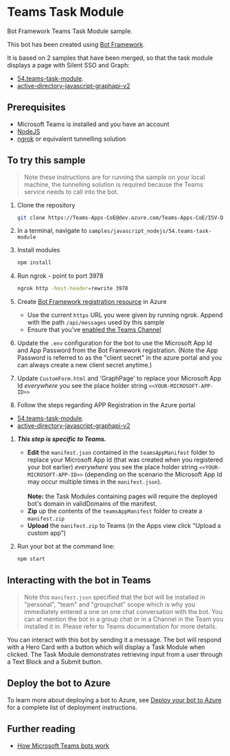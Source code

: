 # Teams Task Module

Bot Framework Teams Task Module sample.

This bot has been created using [Bot Framework](https://dev.botframework.com).

It is based on 2 samples that have been merged, so that the task module displays a page with Silent SSO and Graph:
- [54.teams-task-module](https://github.com/microsoft/BotBuilder-Samples/tree/main/samples/javascript_nodejs/54.teams-task-module).
- [active-directory-javascript-graphapi-v2](https://github.com/Azure-Samples/active-directory-javascript-graphapi-v2)

## Prerequisites

- Microsoft Teams is installed and you have an account
- [NodeJS](https://nodejs.org/en/)
- [ngrok](https://ngrok.com/) or equivalent tunnelling solution

## To try this sample

> Note these instructions are for running the sample on your local machine, the tunnelling solution is required because
the Teams service needs to call into the bot.

1) Clone the repository

    ```bash
    git clone https://Teams-Apps-CoE@dev.azure.com/Teams-Apps-CoE/ISV-Demos/_git/54.task-module-silent-sso
    ```

1) In a terminal, navigate to `samples/javascript_nodejs/54.teams-task-module`

1) Install modules

    ```bash
    npm install
    ```

1) Run ngrok - point to port 3978

    ```bash
    ngrok http -host-header=rewrite 3978
    ```

1) Create [Bot Framework registration resource](https://docs.microsoft.com/en-us/azure/bot-service/bot-service-quickstart-registration) in Azure
    - Use the current `https` URL you were given by running ngrok. Append with the path `/api/messages` used by this sample
    - Ensure that you've [enabled the Teams Channel](https://docs.microsoft.com/en-us/azure/bot-service/channel-connect-teams?view=azure-bot-service-4.0)

1) Update the `.env` configuration for the bot to use the Microsoft App Id and App Password from the Bot Framework registration. (Note the App Password is referred to as the "client secret" in the azure portal and you can always create a new client secret anytime.)

1) Update `CustomForm.html` and 'GraphPage' to replace your Microsoft App Id *everywhere* you see the place holder string `<<YOUR-MICROSOFT-APP-ID>>`

1) Follow the steps regarding APP Registration in the Azure portal
- [54.teams-task-module](https://github.com/microsoft/BotBuilder-Samples/tree/main/samples/javascript_nodejs/54.teams-task-module).
- [active-directory-javascript-graphapi-v2](https://github.com/Azure-Samples/active-directory-javascript-graphapi-v2)

1) __*This step is specific to Teams.*__
    - **Edit** the `manifest.json` contained in the  `teamsAppManifest` folder to replace your Microsoft App Id (that was created when you registered your bot earlier) *everywhere* you see the place holder string `<<YOUR-MICROSOFT-APP-ID>>` (depending on the scenario the Microsoft App Id may occur multiple times in the `manifest.json`).   <br/><br/>**Note:** the Task Modules containing pages will require the deployed bot's domain in validDomains of the manifest.
    - **Zip** up the contents of the `teamsAppManifest` folder to create a `manifest.zip`
    - **Upload** the `manifest.zip` to Teams (in the Apps view click "Upload a custom app")

1) Run your bot at the command line:

    ```bash
    npm start
    ```

## Interacting with the bot in Teams

> Note this `manifest.json` specified that the bot will be installed in "personal", "team" and "groupchat" scope which is why you immediately entered a one on one chat conversation with the bot. You can at mention the bot in a group chat or in a Channel in the Team you installed it in. Please refer to Teams documentation for more details.

You can interact with this bot by sending it a message. The bot will respond with a Hero Card with a button which will display a Task Module when clicked.  The Task Module demonstrates retrieving input from a user through a Text Block and a Submit button.

## Deploy the bot to Azure

To learn more about deploying a bot to Azure, see [Deploy your bot to Azure](https://aka.ms/azuredeployment) for a complete list of deployment instructions.

## Further reading

- [How Microsoft Teams bots work](https://docs.microsoft.com/en-us/azure/bot-service/bot-builder-basics-teams?view=azure-bot-service-4.0&tabs=javascript)

